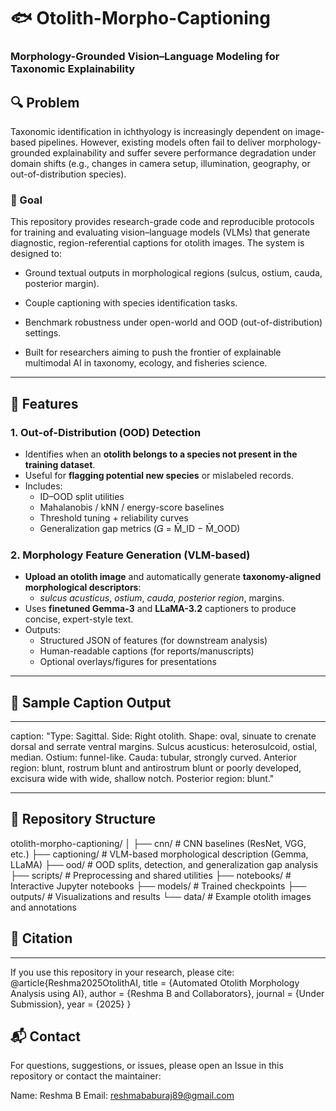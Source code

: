 # 🐟 Otolith-Morpho-Captioning
### Morphology-Grounded Vision–Language Modeling for Taxonomic Explainability

## 🔍 Problem

Taxonomic identification in ichthyology is increasingly dependent on image-based pipelines. However, existing models often fail to deliver morphology-grounded explainability and suffer severe performance degradation under domain shifts (e.g., changes in camera setup, illumination, geography, or out-of-distribution species).

### 🎯 Goal

This repository provides research-grade code and reproducible protocols for training and evaluating vision–language models (VLMs) that generate diagnostic, region-referential captions for otolith images. The system is designed to:

- Ground textual outputs in morphological regions (sulcus, ostium, cauda, posterior margin).

- Couple captioning with species identification tasks.

- Benchmark robustness under open-world and OOD (out-of-distribution) settings.

- Built for researchers aiming to push the frontier of explainable multimodal AI in taxonomy, ecology, and fisheries science.

---

## 🚀 Features  

### 1. Out-of-Distribution (OOD) Detection  
- Identifies when an **otolith belongs to a species not present in the training dataset**.  
- Useful for **flagging potential new species** or mislabeled records.  
- Includes:  
  - ID–OOD split utilities  
  - Mahalanobis / kNN / energy-score baselines  
  - Threshold tuning + reliability curves  
  - Generalization gap metrics (𝐺 = M̄_ID − M̄_OOD)  

### 2. Morphology Feature Generation (VLM-based)  
- **Upload an otolith image** and automatically generate **taxonomy-aligned morphological descriptors**:  
  - *sulcus acusticus*, *ostium*, *cauda*, *posterior region*, margins.  
- Uses **finetuned Gemma-3** and **LLaMA-3.2** captioners to produce concise, expert-style text.  
- Outputs:  
  - Structured JSON of features (for downstream analysis)  
  - Human-readable captions (for reports/manuscripts)  
  - Optional overlays/figures for presentations  

---

## 📝 Sample Caption Output  

---
caption: "Type: Sagittal. Side: Right otolith. Shape: oval, sinuate to crenate dorsal and serrate ventral margins. 
Sulcus acusticus: heterosulcoid, ostial, median. 
Ostium: funnel-like. 
Cauda: tubular, strongly curved. 
Anterior region: blunt, rostrum blunt and antirostrum blunt or poorly developed, excisura wide with wide, shallow notch. 
Posterior region: blunt."

----

## 📂 Repository Structure  
otolith-morpho-captioning/
│
├── cnn/          # CNN baselines (ResNet, VGG, etc.)
├── captioning/   # VLM-based morphological description (Gemma, LLaMA)
├── ood/          # OOD splits, detection, and generalization gap analysis
├── scripts/      # Preprocessing and shared utilities
├── notebooks/    # Interactive Jupyter notebooks
├── models/       # Trained checkpoints
├── outputs/      # Visualizations and results
└── data/         # Example otolith images and annotations

## 📖 Citation
---
If you use this repository in your research, please cite:
@article{Reshma2025OtolithAI,
  title   = {Automated Otolith Morphology Analysis using AI},
  author  = {Reshma B and Collaborators},
  journal = {Under Submission},
  year    = {2025}
}

## 📬 Contact

For questions, suggestions, or issues, please open an Issue
 in this repository or contact the maintainer:

Name: Reshma B
Email: reshmababuraj89@gmail.com



